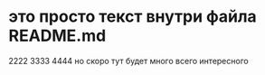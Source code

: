 # это просто текст внутри файла README.md
2222
3333
4444
но скоро тут будет много всего интересного
